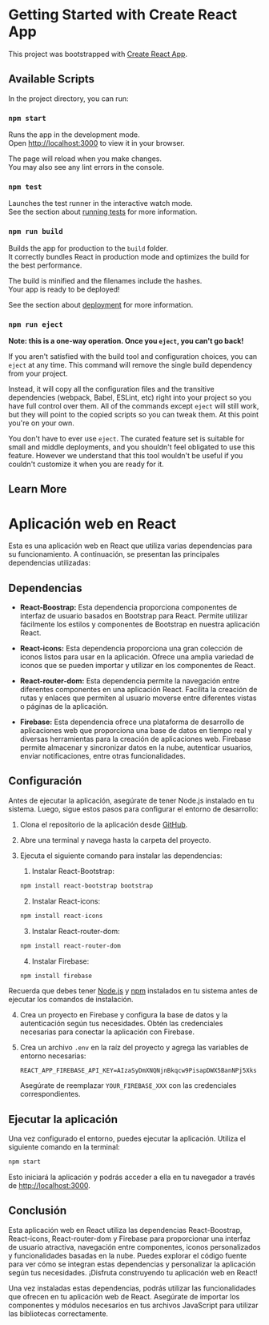 # Getting Started with Create React App

This project was bootstrapped with [Create React App](https://github.com/facebook/create-react-app).

## Available Scripts

In the project directory, you can run:

### `npm start`

Runs the app in the development mode.\
Open [http://localhost:3000](http://localhost:3000) to view it in your browser.

The page will reload when you make changes.\
You may also see any lint errors in the console.

### `npm test`

Launches the test runner in the interactive watch mode.\
See the section about [running tests](https://facebook.github.io/create-react-app/docs/running-tests) for more information.

### `npm run build`

Builds the app for production to the `build` folder.\
It correctly bundles React in production mode and optimizes the build for the best performance.

The build is minified and the filenames include the hashes.\
Your app is ready to be deployed!

See the section about [deployment](https://facebook.github.io/create-react-app/docs/deployment) for more information.

### `npm run eject`

**Note: this is a one-way operation. Once you `eject`, you can't go back!**

If you aren't satisfied with the build tool and configuration choices, you can `eject` at any time. This command will remove the single build dependency from your project.

Instead, it will copy all the configuration files and the transitive dependencies (webpack, Babel, ESLint, etc) right into your project so you have full control over them. All of the commands except `eject` will still work, but they will point to the copied scripts so you can tweak them. At this point you're on your own.

You don't have to ever use `eject`. The curated feature set is suitable for small and middle deployments, and you shouldn't feel obligated to use this feature. However we understand that this tool wouldn't be useful if you couldn't customize it when you are ready for it.

## Learn More

# Aplicación web en React

Esta es una aplicación web en React que utiliza varias dependencias para su funcionamiento. A continuación, se presentan las principales dependencias utilizadas:

## Dependencias

- **React-Boostrap:** Esta dependencia proporciona componentes de interfaz de usuario basados en Bootstrap para React. Permite utilizar fácilmente los estilos y componentes de Bootstrap en nuestra aplicación React.

- **React-icons:** Esta dependencia proporciona una gran colección de iconos listos para usar en la aplicación. Ofrece una amplia variedad de iconos que se pueden importar y utilizar en los componentes de React.

- **React-router-dom:** Esta dependencia permite la navegación entre diferentes componentes en una aplicación React. Facilita la creación de rutas y enlaces que permiten al usuario moverse entre diferentes vistas o páginas de la aplicación.

- **Firebase:** Esta dependencia ofrece una plataforma de desarrollo de aplicaciones web que proporciona una base de datos en tiempo real y diversas herramientas para la creación de aplicaciones web. Firebase permite almacenar y sincronizar datos en la nube, autenticar usuarios, enviar notificaciones, entre otras funcionalidades.

## Configuración

Antes de ejecutar la aplicación, asegúrate de tener Node.js instalado en tu sistema. Luego, sigue estos pasos para configurar el entorno de desarrollo:

1. Clona el repositorio de la aplicación desde [GitHub](https://github.com/tu-usuario/nombre-del-repositorio).

2. Abre una terminal y navega hasta la carpeta del proyecto.

3. Ejecuta el siguiente comando para instalar las dependencias:

    1. Instalar React-Bootstrap:
   ```bash
   npm install react-bootstrap bootstrap
   ```

    2. Instalar React-icons:
   ```bash
   npm install react-icons
   ```

    3. Instalar React-router-dom:
   ```bash
   npm install react-router-dom
   ```

    4. Instalar Firebase:
   ```bash
   npm install firebase
   ```

Recuerda que debes tener [Node.js](https://nodejs.org/) y [npm](https://www.npmjs.com/) instalados en tu sistema antes de ejecutar los comandos de instalación.


4. Crea un proyecto en Firebase y configura la base de datos y la autenticación según tus necesidades. Obtén las credenciales necesarias para conectar la aplicación con Firebase.

5. Crea un archivo `.env` en la raíz del proyecto y agrega las variables de entorno necesarias:

   ```
   REACT_APP_FIREBASE_API_KEY=AIzaSyDmXNQNjnBkqcw9PisapDWX5BanNPj5Xks
   ```

   Asegúrate de reemplazar `YOUR_FIREBASE_XXX` con las credenciales correspondientes.

## Ejecutar la aplicación

Una vez configurado el entorno, puedes ejecutar la aplicación. Utiliza el siguiente comando en la terminal:

```bash
npm start
```

Esto iniciará la aplicación y podrás acceder a ella en tu navegador a través de [http://localhost:3000](http://localhost:3000).

## Conclusión

Esta aplicación web en React utiliza las dependencias React-Boostrap, React-icons, React-router-dom y Firebase para proporcionar una interfaz de usuario atractiva, navegación entre componentes, iconos personalizados y funcionalidades basadas en la nube. Puedes explorar el código fuente para ver cómo se integran estas dependencias y personalizar la aplicación según tus necesidades. ¡Disfruta construyendo tu aplicación web en React!


Una vez instaladas estas dependencias, podrás utilizar las funcionalidades que ofrecen en tu aplicación web de React. Asegúrate de importar los componentes y módulos necesarios en tus archivos JavaScript para utilizar las bibliotecas correctamente.

